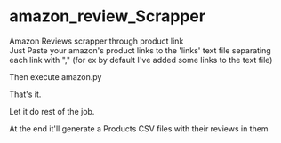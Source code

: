 # amazon_review_Scrapper
Amazon Reviews scrapper through product link  
Just Paste your amazon's product links to the 'links'
text file separating each link with "," (for ex by default I've added some links to the text file)

Then execute amazon.py 

That's it.

Let it do rest of the job.

At the end it'll generate a Products CSV files with their reviews in them
